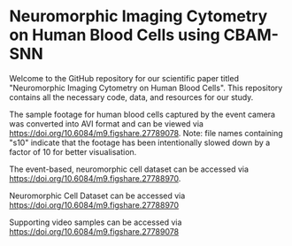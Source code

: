 # Neuromorphic Imaging Cytometry on Human Blood Cells using CBAM-SNN
Welcome to the GitHub repository for our scientific paper titled "Neuromorphic Imaging Cytometry on Human Blood Cells". This repository contains all the necessary code, data, and resources for our study.

The sample footage for human blood cells captured by the event camera was converted into AVI format and can be viewed via https://doi.org/10.6084/m9.figshare.27789078. Note: file names containing "s10" indicate that the footage has been intentionally slowed down by a factor of 10 for better visualisation.

The event-based, neuromorphic cell dataset can be accessed via https://doi.org/10.6084/m9.figshare.27788970.

Neuromorphic Cell Dataset can be accessed via https://doi.org/10.6084/m9.figshare.27788970

Supporting video samples can be accessed via https://doi.org/10.6084/m9.figshare.27789078


